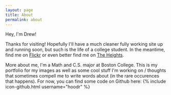 ```yaml
---
layout: page
title: About
permalink: about
---
```


Hey, I'm Drew!

Thanks for visiting! Hopefully I'll have a much cleaner fully working site up and running soon, but such is the life of a college student. In the meantime, find me on [Flickr] or even better find me on [The Heights].

More about me, I'm a Math and C.S. major at Boston College. This is my portfolio for my images as well as some cool stuff I'm working on / thoughts that sometimes compell me to write words about (in the rare occurences that happens). For now, you can find some code on Github here: {% include icon-github.html username="hoodr" %}

[jekyll]: (https://github.com/jekyll/jekyll)
[Flickr]: (https://www.flickr.com/photos/105319058@N06)
[The Heights]: (http://bcheights.com/?s=%22drew+hoo%22&submit=Search)